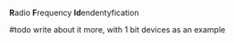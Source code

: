 **R**adio **F**requency **Id**endentyfication

#todo write about it more, with 1 bit devices as an example